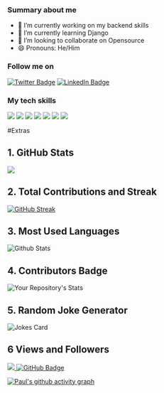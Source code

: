 
<!--**paulnyabaro/paulnyabaro** is a ✨ _special_ ✨ repository because its `README.md` (this file) appears on your GitHub profile.-->

### Summary about me

- 🔭 I’m currently working on my backend skills
- 🌱 I’m currently learning Django
- 👯 I’m looking to collaborate on Opensource
- 😄 Pronouns: He/Him


<!-- - 💬 Ask me about CSS and design -->
<!-- - ⚡ Fun fact: I love CSS 😄 -->

<!-- - 📫 How to reach me: use my email (paulnyabaro1@gmail.com)-->
<!-- - 🤔 I’m looking for help with -->




<!--[![Paul's GitHub Banner](./assets/banner.jpg)](https://paulnyabaro.com)-->

### Follow me on 
[![Twitter Badge](https://img.shields.io/badge/Twitter-Profile-informational?style=flat&logo=twitter&logoColor=white&color=1CA2F1)](https://twitter.com/iposiemo)
[![LinkedIn Badge](https://img.shields.io/badge/LinkedIn-Profile-informational?style=flat&logo=linkedin&logoColor=white&color=0D76A8)](https://www.linkedin.com/in/paul-nyabaro-35433114a/)


### My tech skills
[](https://img.shields.io/badge/Style-CSS-informational?style=flat&logo=css3&logoColor=white&color=4AB197)
![](https://img.shields.io/badge/Style-Sass-informational?style=flat&logo=Sass&logoColor=white&color=4AB197)
![](https://img.shields.io/badge/Code-JavaScript-informational?style=flat&logo=JavaScript&logoColor=white&color=4AB197)
![](https://img.shields.io/badge/Code-MySQL-informational?style=flat&logo=MySQL&logoColor=white&color=4AB197)
![](https://img.shields.io/badge/Test-Cypress-informational?style=flat&logo=Cypress&logoColor=white&color=4AB197)
![](https://img.shields.io/badge/Tools-GitHub-informational?style=flat&logo=GitHub&logoColor=white&color=4AB197)
![](https://img.shields.io/badge/Tools-GitLab-informational?style=flat&logo=GitLab&logoColor=white&color=4AB197)
![](https://img.shields.io/badge/Tools-Postman-informational?style=flat&logo=Postman&logoColor=white&color=4AB197)


#Extras
## 1. GitHub Stats
<img src="https://github-readme-stats.vercel.app/api?username=iposiemo&show_icons=true&theme=chartreuse-dark"/>

## 2. Total Contributions and Streak
[![GitHub Streak](https://streak-stats.demolab.com/?user=iposiemo&theme=dark)](https://git.io/streak-stats)
## 3. Most Used Languages
![Github Stats](https://github-readme-stats.vercel.app/api/top-langs/?username=iposiemo&theme=tokyonight&hide_border=false&include_all_commits=true&count_private=true&layout=compact)
## 4. Contributors Badge
![Your Repository's Stats](https://contrib.rocks/image?repo=paulnyabaro/paulnyabaro)
## 5. Random Joke Generator
![Jokes Card](https://readme-jokes.vercel.app/api)

## 6 Views and Followers

<a href="https://komarev.com/ghpvc/?username=iposiemo">
    <img src="https://komarev.com/ghpvc/?username=iposiemo">
</a>
<a href="https://img.shields.io/github/followers/iposiemo"><img src="https://img.shields.io/github/followers/iposiemo?label=Followers&style=social" alt="GitHub Badge"></a>


[![Paul's github activity graph](https://github-readme-activity-graph.vercel.app/graph?username=iposiemo)](https://github.com/paulnyabaro/github-readme-activity-graph)

